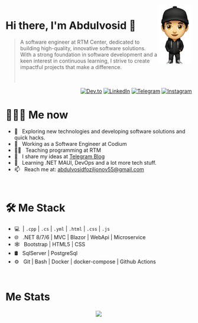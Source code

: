 <img src="Снимок_экрана_2024-07-08_221721-removebg-preview.png" align="right" height="160"/>

# Hi there, I'm Abdulvosid 👋


> A software engineer at RTM Center, dedicated to building high-quality, innovative software solutions. With a strong foundation in software development and a keen interest in continuous learning, I strive to create impactful projects that make a difference.
<br/><br/><br/>

<p align="end">
<a href="https://dev.to/foziljonov7"><img alt="Dev.to" src="https://img.shields.io/badge/Dev.to-gray?style=flat-square&logo=dev-to"></a> 
<a href="https://www.linkedin.com/in/foziljonov7/"><img alt="LinkedIn" src="https://img.shields.io/badge/LinkedIn-gray?style=flat-square&logo=linkedin"></a>
<a href="https://t.me/AFoziljonov_Blog"><img alt="Telegram" src="https://img.shields.io/badge/telegram-gray?style=flat-square&logo=telegram"></a>
<a href="https://instagram.com/foziljonov777"><img alt="Instagram" src="https://img.shields.io/badge/instagram-gray?style=flat-square&logo=instagram"></a>
</p>

<h1> 👨🏻‍💻 Me now </h1>

- 🤔 &nbsp; Exploring new technologies and developing software solutions and quick hacks.
- 💼 &nbsp; Working as a Software Engineer at Codium
- 👨‍🏫 &nbsp; Teaching programming at RTM
- 📝 &nbsp; I share my ideas at [Telegram Blog](https://t.me/AFoziljonov_Blog)
- 🌱 &nbsp; Learning .NET MAUI, DevOps and a lot more tech stuff.
- 📫 &nbsp; Reach me at: abdulvosidfoziljonov55@gmail.com

<br/>

<h1>🛠 Me Stack</h1>

- 💻 &nbsp;| `.cpp` | `.cs` | `.yml` | `.html` | `.css` | `.js`
- 🌐 &nbsp; .NET 8/7/6 | MVC | Blazor | WebApi | Microservice
- 🕸 &nbsp; Bootstrap | HTML5 | CSS
- 🛢 &nbsp; SqlServer | PostgreSql
- ⚙️ &nbsp; Git | Bash | Docker | docker-compose | Github Actions

<br/>

<h1>Me Stats</h1>

<div align="center">
<a href="">
  <img align="center" src="https://github-readme-stats.vercel.app/api?username=foziljonov7&count_private=true&include_all_commits=true&show_icons=true&title_color=007bff&text_color=e7e7e7&icon_color=007bff&bg_color=171c28" />
<a />
<div>
 <br/>
